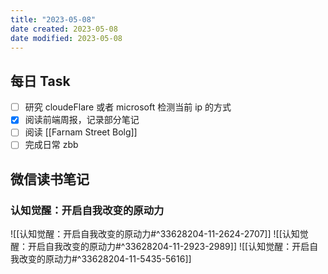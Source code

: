 ```yaml
---
title: "2023-05-08"
date created: 2023-05-08
date modified: 2023-05-08
---
```


## 每日 Task

- [ ] 研究 cloudeFlare 或者 microsoft 检测当前 ip 的方式
- [x] 阅读前端周报，记录部分笔记
- [ ] 阅读 [[Farnam Street Bolg]]
- [ ] 完成日常 zbb

## 微信读书笔记

<!-- start of weread -->

### 认知觉醒：开启自我改变的原动力
![[认知觉醒：开启自我改变的原动力#^33628204-11-2624-2707]]
![[认知觉醒：开启自我改变的原动力#^33628204-11-2923-2989]]
![[认知觉醒：开启自我改变的原动力#^33628204-11-5435-5616]]
